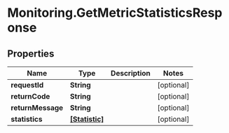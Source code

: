 # Monitoring.GetMetricStatisticsResponse

## Properties
Name | Type | Description | Notes
------------ | ------------- | ------------- | -------------
**requestId** | **String** |  | [optional] 
**returnCode** | **String** |  | [optional] 
**returnMessage** | **String** |  | [optional] 
**statistics** | [**[Statistic]**](Statistic.md) |  | [optional] 


